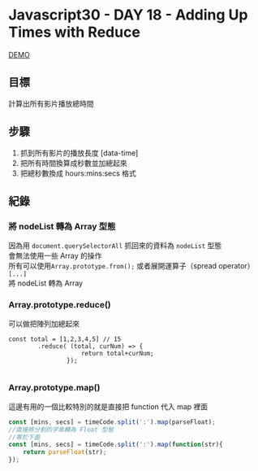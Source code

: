 # Javascript30 - DAY 18 - Adding Up Times with Reduce
[DEMO](https://nono1526.github.io/javascript30/18%20-%20Adding%20Up%20Times%20with%20Reduce/index-nono.html)
## 目標
計算出所有影片播放總時間
## 步驟
1. 抓到所有影片的播放長度 [data-time]
2. 把所有時間換算成秒數並加總起來
3. 把總秒數換成 hours:mins:secs 格式
## 紀錄
### 將 nodeList 轉為 Array 型態
因為用 `document.querySelectorAll` 抓回來的資料為 `nodeList` 型態  
會無法使用一些 Array 的操作  
所有可以使用`Array.prototype.from();` 或者展開運算子（spread operator）`[...]`  
將 nodeList 轉為 Array
### Array.prototype.reduce()
可以做把陣列加總起來
```javascript=
const total = [1,2,3,4,5] // 15
        .reduce( (total, curNum) => {
                    return total+curNum;
                });
    
```

### Array.prototype.map()
這邊有用的一個比較特別的就是直接把 function 代入 map 裡面
```js
const [mins, secs] = timeCode.split(':').map(parseFloat); 
//直接將分割的字串轉為 Float 型態
//等於下面
const [mins, secs] = timeCode.split(':').map(function(str){
    return parseFloat(str);
});
```


```

 
